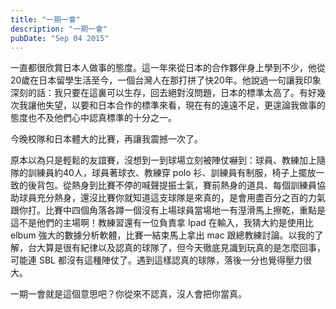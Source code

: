 ```yaml
---
title: "一期一會"
description: "一期一會"
pubDate: "Sep 04 2015"
---
```


一直都很欣賞日本人做事的態度。這一年來從日本的合作夥伴身上學到不少，他從20歲在日本留學生活至今，一個台灣人在那打拼了快20年。他說過一句讓我印象深刻的話：我只要在這裏可以生存，回去絕對沒問題，日本的標準太高了。有好幾次我讓他失望，以要和日本合作的標準來看，現在有的遠遠不足，更遑論我做事的態度也不及他們心中認真標準的十分之一。

今晚校隊和日本體大的比賽，再讓我震撼一次了。

原本以為只是輕鬆的友誼賽，沒想到一到球場立刻被陣仗嚇到：球員、教練加上隨隊的訓練員約40人，球員著球衣、教練穿 polo 衫、訓練員有制服，椅子上擺放一致的後背包。從熱身到比賽不停的喊聲提振士氣，賽前熱身的道具、每個訓練員協助球員充分熱身，還沒比賽你就知道這支球隊是來真的，是會用盡百分之百的力氣跟你打。比賽中四個角落各蹲一個沒有上場球員當場地一有溼滑馬上擦乾，重點是這不是他們的主場啊！教練習還有一位負責拿 Ipad 在輸入，我猜大約是使用比 elbum 強大的數據分析軟體，比賽一結束馬上拿出 mac 跟總教練討論。以我的了解，台大算是很有紀律以及認真的球隊了，但今天徹底見識到玩真的是怎麼回事，可能連 SBL 都沒有這種陣仗了。遇到這樣認真的球隊，落後一分也覺得壓力很大。

一期一會就是這個意思吧？你從來不認真，沒人會把你當真。
